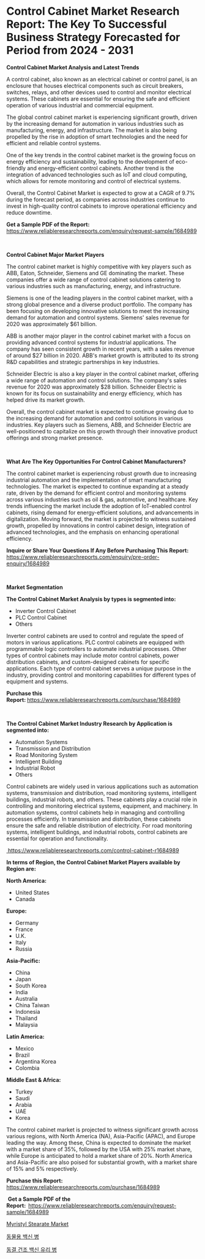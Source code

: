 <p><h1>Control Cabinet Market Research Report: The Key To Successful Business Strategy Forecasted for Period from 2024 - 2031</h1></p><p><strong>Control Cabinet Market Analysis and Latest Trends</strong></p>
<p><p>A control cabinet, also known as an electrical cabinet or control panel, is an enclosure that houses electrical components such as circuit breakers, switches, relays, and other devices used to control and monitor electrical systems. These cabinets are essential for ensuring the safe and efficient operation of various industrial and commercial equipment.</p><p>The global control cabinet market is experiencing significant growth, driven by the increasing demand for automation in various industries such as manufacturing, energy, and infrastructure. The market is also being propelled by the rise in adoption of smart technologies and the need for efficient and reliable control systems.</p><p>One of the key trends in the control cabinet market is the growing focus on energy efficiency and sustainability, leading to the development of eco-friendly and energy-efficient control cabinets. Another trend is the integration of advanced technologies such as IoT and cloud computing, which allows for remote monitoring and control of electrical systems.</p><p>Overall, the Control Cabinet Market is expected to grow at a CAGR of 9.7% during the forecast period, as companies across industries continue to invest in high-quality control cabinets to improve operational efficiency and reduce downtime.</p></p>
<p><strong>Get a Sample PDF of the Report:&nbsp;</strong> <a href="https://www.reliableresearchreports.com/enquiry/request-sample/1684989">https://www.reliableresearchreports.com/enquiry/request-sample/1684989</a></p>
<p>&nbsp;</p>
<p><strong>Control Cabinet Major Market Players</strong></p>
<p><p>The control cabinet market is highly competitive with key players such as ABB, Eaton, Schneider, Siemens and GE dominating the market. These companies offer a wide range of control cabinet solutions catering to various industries such as manufacturing, energy, and infrastructure.</p><p>Siemens is one of the leading players in the control cabinet market, with a strong global presence and a diverse product portfolio. The company has been focusing on developing innovative solutions to meet the increasing demand for automation and control systems. Siemens' sales revenue for 2020 was approximately $61 billion.</p><p>ABB is another major player in the control cabinet market with a focus on providing advanced control systems for industrial applications. The company has seen consistent growth in recent years, with a sales revenue of around $27 billion in 2020. ABB's market growth is attributed to its strong R&D capabilities and strategic partnerships in key industries.</p><p>Schneider Electric is also a key player in the control cabinet market, offering a wide range of automation and control solutions. The company's sales revenue for 2020 was approximately $28 billion. Schneider Electric is known for its focus on sustainability and energy efficiency, which has helped drive its market growth.</p><p>Overall, the control cabinet market is expected to continue growing due to the increasing demand for automation and control solutions in various industries. Key players such as Siemens, ABB, and Schneider Electric are well-positioned to capitalize on this growth through their innovative product offerings and strong market presence.</p></p>
<p>&nbsp;</p>
<p><strong>What Are The Key Opportunities For Control Cabinet Manufacturers?</strong></p>
<p><p>The control cabinet market is experiencing robust growth due to increasing industrial automation and the implementation of smart manufacturing technologies. The market is expected to continue expanding at a steady rate, driven by the demand for efficient control and monitoring systems across various industries such as oil & gas, automotive, and healthcare. Key trends influencing the market include the adoption of IoT-enabled control cabinets, rising demand for energy-efficient solutions, and advancements in digitalization. Moving forward, the market is projected to witness sustained growth, propelled by innovations in control cabinet design, integration of advanced technologies, and the emphasis on enhancing operational efficiency.</p></p>
<p><strong>Inquire or Share Your Questions If Any Before Purchasing This Report:</strong> <a href="https://www.reliableresearchreports.com/enquiry/pre-order-enquiry/1684989">https://www.reliableresearchreports.com/enquiry/pre-order-enquiry/1684989</a></p>
<p>&nbsp;</p>
<p><strong>Market Segmentation</strong></p>
<p><strong>The Control Cabinet Market Analysis by types is segmented into:</strong></p>
<p><ul><li>Inverter Control Cabinet</li><li>PLC Control Cabinet</li><li>Others</li></ul></p>
<p><p>Inverter control cabinets are used to control and regulate the speed of motors in various applications. PLC control cabinets are equipped with programmable logic controllers to automate industrial processes. Other types of control cabinets may include motor control cabinets, power distribution cabinets, and custom-designed cabinets for specific applications. Each type of control cabinet serves a unique purpose in the industry, providing control and monitoring capabilities for different types of equipment and systems.</p></p>
<p><strong>Purchase this Report:&nbsp;</strong><a href="https://www.reliableresearchreports.com/purchase/1684989">https://www.reliableresearchreports.com/purchase/1684989</a></p>
<p>&nbsp;</p>
<p><strong>The Control Cabinet Market Industry Research by Application is segmented into:</strong></p>
<p><ul><li>Automation Systems</li><li>Transmission and Distribution</li><li>Road Monitoring System</li><li>Intelligent Building</li><li>Industrial Robot</li><li>Others</li></ul></p>
<p><p>Control cabinets are widely used in various applications such as automation systems, transmission and distribution, road monitoring systems, intelligent buildings, industrial robots, and others. These cabinets play a crucial role in controlling and monitoring electrical systems, equipment, and machinery. In automation systems, control cabinets help in managing and controlling processes efficiently. In transmission and distribution, these cabinets ensure the safe and reliable distribution of electricity. For road monitoring systems, intelligent buildings, and industrial robots, control cabinets are essential for operation and functionality.</p></p>
<p><a href="https://www.reliableresearchreports.com/control-cabinet-r1684989">&nbsp;https://www.reliableresearchreports.com/control-cabinet-r1684989</a></p>
<p><strong>In terms of Region, the Control Cabinet Market Players available by Region are:</strong></p>
<p>
    <p> <strong> North America: </strong>
        <ul>
            <li>United States</li>
            <li>Canada</li>
        </ul>
        </p> 
    <p> <strong> Europe: </strong>
        <ul>
            <li>Germany</li>
            <li>France</li>
            <li>U.K.</li>
            <li>Italy</li>
            <li>Russia</li>
        </ul>
        </p> 
    <p> <strong> Asia-Pacific: </strong>
        <ul>
            <li>China</li>
            <li>Japan</li>
            <li>South Korea</li>
            <li>India</li>
            <li>Australia</li>
            <li>China Taiwan</li>
            <li>Indonesia</li>
            <li>Thailand</li>
            <li>Malaysia</li>
        </ul>
        </p> 
    <p> <strong> Latin America: </strong>
        <ul>
            <li>Mexico</li>
            <li>Brazil</li>
            <li>Argentina Korea</li>
            <li>Colombia</li>
        </ul>
        </p> 
    <p> <strong> Middle East & Africa: </strong>
        <ul>
            <li>Turkey</li>
            <li>Saudi</li>
            <li>Arabia</li>
            <li>UAE</li>
            <li>Korea</li>
        </ul>
    </p>
    </p>
<p><p>The control cabinet market is projected to witness significant growth across various regions, with North America (NA), Asia-Pacific (APAC), and Europe leading the way. Among these, China is expected to dominate the market with a market share of 35%, followed by the USA with 25% market share, while Europe is anticipated to hold a market share of 20%. North America and Asia-Pacific are also poised for substantial growth, with a market share of 15% and 5% respectively.</p></p>
<p><strong>Purchase this Report: </strong><a href="https://www.reliableresearchreports.com/purchase/1684989">https://www.reliableresearchreports.com/purchase/1684989</a></p>
<p>&nbsp;<strong>Get a Sample PDF of the Report:&nbsp;&nbsp;</strong><a href="https://www.reliableresearchreports.com/enquiry/request-sample/1684989">https://www.reliableresearchreports.com/enquiry/request-sample/1684989</a></p>
<p><strong></strong></p>
<p><p><a href="https://view.publitas.com/reportprime-1/myristyl-stearate-market-forecasts-market-trends-and-impact-analysis-2024-2031/">Myristyl Stearate Market</a></p><p><a href="https://github.com/brainlyez1/Market-Research-Report-List-1/blob/main/3228333105785.md">동물용 백신 병</a></p><p><a href="https://github.com/garnett961902/Market-Research-Report-List-1/blob/main/2229499105784.md">동결 건조 백신 유리 병</a></p></p>